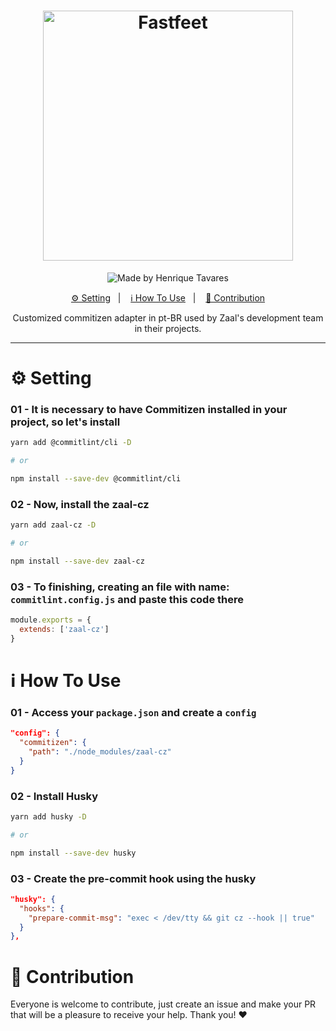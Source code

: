 <h1 align="center">
  <img alt="Fastfeet" title="Fastfeet" src="https://raw.githubusercontent.com/Zaal-Tecnologia/zaal-nfce-web/master/src/assets/logo_branca_horizontal.jpg?token=AGOFMQSCA7HGC23E67FQFDK7ETLC4" width="400px" />
</h1>

<p align="center">
  <img alt="Made by Henrique Tavares" src="https://img.shields.io/badge/made%20by-Zaal Tecnologia-%20?color=F1574D">
</p>

<p align="center">
  <a href="#gear-setting">⚙ Setting</a>&nbsp;&nbsp;&nbsp;|&nbsp;&nbsp;&nbsp;
  <a href="#information_source-how-to-use">ℹ️ How To Use</a>&nbsp;&nbsp;&nbsp;|&nbsp;&nbsp;&nbsp;
  <a href="#handshake-contribution">🤝 Contribution</a>
</p>

<p align="center">
  Customized commitizen adapter in pt-BR used by Zaal's development team in their projects.
</p>

---

# :gear: Setting

### 01 - It is necessary to have Commitizen installed in your project, so let's install

```bash
yarn add @commitlint/cli -D

# or

npm install --save-dev @commitlint/cli

```

### 02 - Now, install the zaal-cz

```bash
yarn add zaal-cz -D

# or

npm install --save-dev zaal-cz
```

### 03 - To finishing, creating an file with name: `commitlint.config.js` and paste this code there

```javascript
module.exports = {
  extends: ['zaal-cz']
}
```

# :information_source: How To Use

### 01 - Access your `package.json` and create a `config`

```json
"config": {
  "commitizen": {
    "path": "./node_modules/zaal-cz"
  }
}
```

### 02 - Install Husky

```bash
yarn add husky -D

# or

npm install --save-dev husky
```

### 03 - Create the pre-commit hook using the husky

```json
"husky": {
  "hooks": {
    "prepare-commit-msg": "exec < /dev/tty && git cz --hook || true"
  }
},
```

# :handshake: Contribution

Everyone is welcome to contribute, just create an issue and make your PR that will be a pleasure to receive your help. Thank you! ❤
